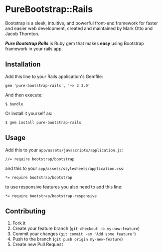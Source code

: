 # PureBootstrap::Rails

Bootstrap is a sleek, intuitive, and powerful front-end framework for faster and easier web development, created and maintained by Mark Otto and Jacob Thornton.

***Pure Bootstrap Rails*** is Ruby gem that makes **easy** using Bootstrap framework in your rails app.

## Installation

Add this line to your Rails application's Gemfile:

    gem 'pure-bootstrap-rails', '~> 2.3.0'

And then execute:

    $ bundle

Or install it yourself as:

    $ gem install pure-bootstrap-rails

## Usage

Add this to your `app/assets/javascripts/application.js`:

    //= require bootstrap/bootstrap

and this to your `app/assets/stylesheets/application.css`:

    *= require bootstrap/bootstrap

to use responsive features you also need to add this line:

    *= require bootstrap/bootstrap-responsive

## Contributing

1. Fork it
2. Create your feature branch (`git checkout -b my-new-feature`)
3. Commit your changes (`git commit -am 'Add some feature'`)
4. Push to the branch (`git push origin my-new-feature`)
5. Create new Pull Request
